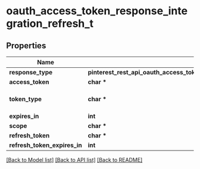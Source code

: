 # oauth_access_token_response_integration_refresh_t

## Properties
Name | Type | Description | Notes
------------ | ------------- | ------------- | -------------
**response_type** | **pinterest_rest_api_oauth_access_token_response_integration_refresh_RESPONSETYPE_e** |  | [optional] 
**access_token** | **char \*** |  | 
**token_type** | **char \*** |  | [default to 'bearer']
**expires_in** | **int** |  | 
**scope** | **char \*** |  | 
**refresh_token** | **char \*** |  | 
**refresh_token_expires_in** | **int** |  | 

[[Back to Model list]](../README.md#documentation-for-models) [[Back to API list]](../README.md#documentation-for-api-endpoints) [[Back to README]](../README.md)


